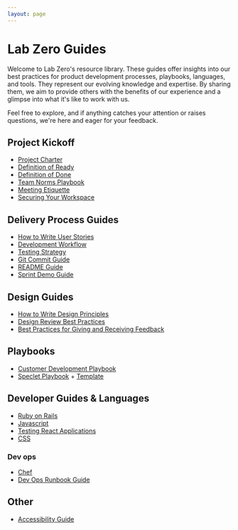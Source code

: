 ```yaml
---
layout: page
---
```


# Lab Zero Guides
Welcome to Lab Zero's resource library. These guides offer insights into our best practices for product development processes, playbooks, languages, and tools. They represent our evolving knowledge and expertise. By sharing them, we aim to provide others with the benefits of our experience and  a glimpse into what it's like to work with us.

Feel free to explore, and if anything catches your attention or raises questions, we're here and eager for your feedback.


## Project Kickoff
- [Project Charter](/project_kickoff/project_charter.md)
- [Definition of Ready](/project_kickoff/definition-of-ready.md)
- [Definition of Done](/project_kickoff/dod.md)
- [Team Norms Playbook](/project_kickoff/team_norms.md)
- [Meeting Etiquette](/project_kickoff/meeting-etiquette.md)
- [Securing Your Workspace](/project_kickoff/securing_your_workspace.md)


## Delivery Process Guides

- [How to Write User Stories](/process/how_we_write_user_stories.md)
- [Development Workflow](/process/development_workflow.md)
- [Testing Strategy](/process/testing_strategy.md)
- [Git Commit Guide](/process/commit_guide.md)
- [README Guide](/process/readme_guide.md)
- [Sprint Demo Guide](/process/demo_guide.md)

## Design Guides
- [How to Write Design Principles](/process/writing_design_principles.md)
- [Design Review Best Practices](/process/design-review-best-practices.md)
- [Best Practices for Giving and Receiving Feedback](/process/giving-and-receiving-design-feedback.md)

## Playbooks
- [Customer Development Playbook](/process/customer_development_playbook.md)
- [Speclet Playbook](/process/speclet_playbook.md) + [Template](/process/speclet_template.md)

## Developer Guides & Languages

- [Ruby on Rails](/languages/ruby/ruby_on_rails.md)
- [Javascript](/languages/javascript/code-style-quality-rules.md)
- [Testing React Applications](/languages/javascript/react-testing.md)
- [CSS](languages/css)

### Dev ops

- [Chef](devops/chef)
- [Dev Ops Runbook Guide](/devops/runbook_guide.md)

## Other

- [Accessibility Guide](/process/accessibility_guide.md)
